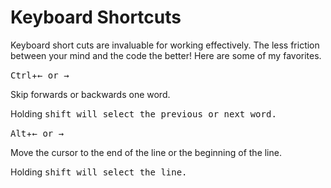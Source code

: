 

# Keyboard Shortcuts

Keyboard short cuts are invaluable for working effectively. The less friction between your mind and the code the better! Here are some of my favorites.

<kbd>Ctrl</kbd>+<kbd>&larr; or &rarr;</kbd>

Skip forwards or backwards one word.

Holding <kbd>shift<kbd> will select the previous or next word.

<kbd>Alt</kbd>+<kbd>&larr; or &rarr;</kbd>

Move the cursor to the end of the line or the beginning of the line.

Holding <kbd>shift<kbd> will select the line.

